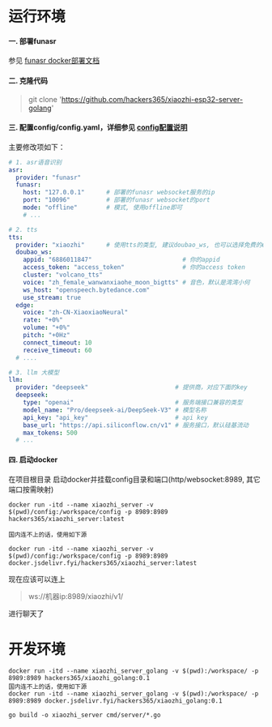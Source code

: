 
# 运行环境

#### 一. 部署funasr

参见 [funasr docker部署文档](https://github.com/modelscope/FunASR/blob/main/runtime/docs/SDK_advanced_guide_online_zh.md)

#### 二. 克隆代码
>git clone 'https://github.com/hackers365/xiaozhi-esp32-server-golang'

#### 三. 配置config/config.yaml，详细参见 [config配置说明](config.md)

主要修改项如下：
```yaml
# 1. asr语音识别
asr:
  provider: "funasr"
  funasr:
    host: "127.0.0.1"      # 部署的funasr websocket服务的ip
    port: "10096"          # 部署的funasr websocket的port
    mode: "offline"        # 模式, 使用offline即可
    # ...

# 2. tts
tts:
  provider: "xiaozhi"      # 使用tts的类型, 建议doubao_ws, 也可以选择免费的edge
  doubao_ws:
    appid: "6886011847"                         # 你的appid
    access_token: "access_token"                # 你的access token
    cluster: "volcano_tts"
    voice: "zh_female_wanwanxiaohe_moon_bigtts" # 音色，默认是湾湾小何
    ws_host: "openspeech.bytedance.com"
    use_stream: true
  edge:
    voice: "zh-CN-XiaoxiaoNeural"
    rate: "+0%"
    volume: "+0%"
    pitch: "+0Hz"
    connect_timeout: 10
    receive_timeout: 60
  # ....

# 3. llm 大模型
llm:
  provider: "deepseek"                        # 提供商，对应下面的key
  deepseek:
    type: "openai"                            # 服务端接口兼容的类型
    model_name: "Pro/deepseek-ai/DeepSeek-V3" # 模型名称
    api_key: "api_key"                        # api key
    base_url: "https://api.siliconflow.cn/v1" # 服务接口，默认硅基流动
    max_tokens: 500
  # ...

```

#### 四. 启动docker
在项目根目录 启动docker并挂载config目录和端口(http/websocket:8989, 其它端口按需映射)

```
docker run -itd --name xiaozhi_server -v $(pwd)/config:/workspace/config -p 8989:8989 hackers365/xiaozhi_server:latest

国内连不上的话，使用如下源

docker run -itd --name xiaozhi_server -v $(pwd)/config:/workspace/config -p 8989:8989 docker.jsdelivr.fyi/hackers365/xiaozhi_server:latest
```

现在应该可以连上 
>ws://机器ip:8989/xiaozhi/v1/ 

进行聊天了


# 开发环境
```
docker run -itd --name xiaozhi_server_golang -v $(pwd):/workspace/ -p 8989:8989 hackers365/xiaozhi_golang:0.1
国内连不上的话，使用如下源
docker run -itd --name xiaozhi_server_golang -v $(pwd):/workspace/ -p 8989:8989 docker.jsdelivr.fyi/hackers365/xiaozhi_golang:0.1

go build -o xiaozhi_server cmd/server/*.go
```
